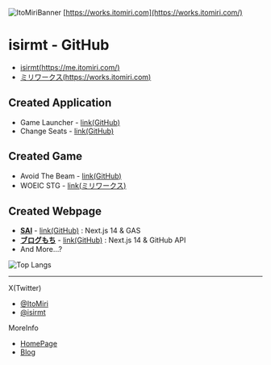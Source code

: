 ![](https://works.itomiri.com/ogp_bg_default.png "ItoMiriBanner")
[https://works.itomiri.com](https://works.itomiri.com/)

# isirmt - GitHub

- [isirmt(https://me.itomiri.com/)](https://me.itomiri.com/)
- [ミリワークス(https://works.itomiri.com)](https://works.itomiri.com)

## Created Application
- Game Launcher - [link(GitHub)](https://github.com/KCCTdensan/GameLauncher)
- Change Seats - [link(GitHub)](https://github.com/isirmt/ChangeSeatProcessing)

## Created Game
- Avoid The Beam - [link(GitHub)](https://github.com/isirmt/AvoidTheBeam)
- WOEIC STG - [link(ミリワークス)](https://works.itomiri.com/woeic_stg)

## Created Webpage
- [**SAI**](https://sai.ac/) - [link(GitHub)](https://github.com/kcct-rtakada/sai_lab_web) : Next.js 14 & GAS
- [**ブログもち**](https://blog.isirmt.com/) - [link(GitHub)](https://github.com/isirmt/NextjsBlogWithGitPAT) : Next.js 14 & GitHub API
- And More...?

![Top Langs](https://github-readme-stats.vercel.app/api/top-langs/?username=isirmt&langs_count=8&layout=compact)

- - - 

X(Twitter)
- [@ItoMiri](https://twitter.com/ItoMiri)
- [@isirmt](https://twitter.com/isirmt)

MoreInfo
- [HomePage](https://itomiri.com/)
- [Blog](https://blog.itomiri.com/)
